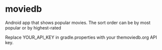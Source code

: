 # moviedb
Android app that shows popular movies. The sort order can be by most popular or by highest-rated

Replace YOUR_API_KEY in gradle.properties with your themoviedb.org API key.

